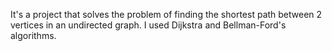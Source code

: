 It's a project that solves the problem of finding the shortest path between 2 vertices in an undirected graph. I used Dijkstra and Bellman-Ford's algorithms.

